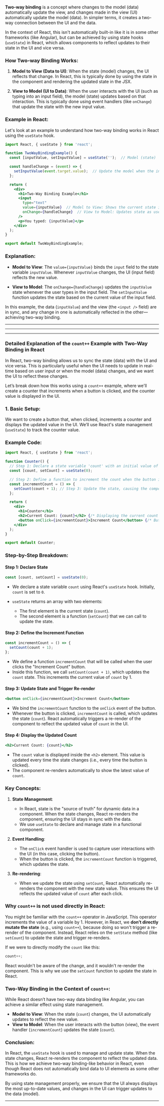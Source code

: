 
**Two-way binding** is a concept where changes to the model (data) automatically update the view, and changes made in the view (UI) automatically update the model (data). In simpler terms, it creates a two-way connection between the UI and the data.

In the context of React, this isn't automatically built-in like it is in some other frameworks (like Angular), but can be achieved by using state hooks (`useState`) in React, which allows components to reflect updates to their state in the UI and vice versa.

### How Two-way Binding Works:

1. **Model to View (Data to UI)**: When the state (model) changes, the UI reflects that change. In React, this is typically done by using the state in the component and rendering the updated state in the JSX.

2. **View to Model (UI to Data)**: When the user interacts with the UI (such as typing into an input field), the model (state) updates based on that interaction. This is typically done using event handlers (like `onChange`) that update the state with the new input value.

### Example in React:

Let's look at an example to understand how two-way binding works in React using the `useState` hook.

```jsx
import React, { useState } from 'react';

function TwoWayBindingExample() {
  const [inputValue, setInputValue] = useState('');  // Model (state)

  const handleChange = (event) => {
    setInputValue(event.target.value);  // Update the model when the input changes
  };

  return (
    <div>
      <h1>Two-Way Binding Example</h1>
      <input 
        type="text" 
        value={inputValue}  // Model to View: Shows the current state in the input field
        onChange={handleChange}  // View to Model: Updates state as user types
      />
      <p>You typed: {inputValue}</p>
    </div>
  );
}

export default TwoWayBindingExample;
```

### Explanation:

* **Model to View**: The `value={inputValue}` binds the `input` field to the state variable `inputValue`. Whenever `inputValue` changes, the UI (input field) reflects the new value.

* **View to Model**: The `onChange={handleChange}` updates the `inputValue` state whenever the user types in the input field. The `setInputValue` function updates the state based on the current value of the input field.

In this example, the data (`inputValue`) and the view (the `<input />` field) are in sync, and any change in one is automatically reflected in the other—achieving two-way binding.



---
---
---




### Detailed Explanation of the `count++` Example with Two-Way Binding in React

In React, two-way binding allows us to sync the state (data) with the UI and vice versa. This is particularly useful when the UI needs to update in real-time based on user input or when the model (data) changes, and we want the UI to reflect these changes.

Let’s break down how this works using a `count++` example, where we'll create a counter that increments when a button is clicked, and the counter value is displayed in the UI.

### 1. Basic Setup:

We want to create a button that, when clicked, increments a counter and displays the updated value in the UI. We’ll use React's state management (`useState`) to track the counter value.

### Example Code:

```jsx
import React, { useState } from 'react';

function Counter() {
  // Step 1: Declare a state variable 'count' with an initial value of 0
  const [count, setCount] = useState(0);

  // Step 2: Define a function to increment the count when the button is clicked
  const incrementCount = () => {
    setCount(count + 1); // Step 3: Update the state, causing the component to re-render
  };

  return (
    <div>
      <h1>Counter</h1>
      <h2>Current Count: {count}</h2> {/* Displaying the current count */}
      <button onClick={incrementCount}>Increment Count</button> {/* Button to increment the count */}
    </div>
  );
}

export default Counter;
```

### Step-by-Step Breakdown:

#### Step 1: Declare State

```jsx
const [count, setCount] = useState(0);
```

* We declare a state variable `count` using React's `useState` hook. Initially, `count` is set to `0`.
* `useState` returns an array with two elements:

  * The first element is the current state (`count`).
  * The second element is a function (`setCount`) that we can call to update the state.

#### Step 2: Define the Increment Function

```jsx
const incrementCount = () => {
  setCount(count + 1);
};
```

* We define a function `incrementCount` that will be called when the user clicks the "Increment Count" button.
* Inside this function, we call `setCount(count + 1)`, which updates the `count` state. This increments the current value of `count` by 1.

#### Step 3: Update State and Trigger Re-render

```jsx
<button onClick={incrementCount}>Increment Count</button>
```

* We bind the `incrementCount` function to the `onClick` event of the button.
* Whenever the button is clicked, `incrementCount` is called, which updates the state (`count`). React automatically triggers a re-render of the component to reflect the updated value of `count` in the UI.

#### Step 4: Display the Updated Count

```jsx
<h2>Current Count: {count}</h2>
```

* The `count` value is displayed inside the `<h2>` element. This value is updated every time the state changes (i.e., every time the button is clicked).
* The component re-renders automatically to show the latest value of `count`.

### Key Concepts:

1. **State Management**:

   * In React, state is the "source of truth" for dynamic data in a component. When the state changes, React re-renders the component, ensuring the UI stays in sync with the data.
   * We use `useState` to declare and manage state in a functional component.

2. **Event Handling**:

   * The `onClick` event handler is used to capture user interactions with the UI (in this case, clicking the button).
   * When the button is clicked, the `incrementCount` function is triggered, which updates the state.

3. **Re-rendering**:

   * When we update the state using `setCount`, React automatically re-renders the component with the new state value. This ensures the UI reflects the updated value of `count` after each click.

### Why `count++` is not used directly in React:

You might be familiar with the `count++` operator in JavaScript. This operator increments the value of a variable by 1. However, in React, we **don’t directly mutate the state** (e.g., using `count++`), because doing so won't trigger a re-render of the component. Instead, React relies on the `setState` method (like `setCount`) to update the state and trigger re-renders.

If we were to directly modify the `count` like this:

```jsx
count++;
```

React wouldn't be aware of the change, and it wouldn't re-render the component. This is why we use the `setCount` function to update the state in React.

### Two-Way Binding in the Context of `count++`:

While React doesn’t have two-way data binding like Angular, you can achieve a similar effect using state management.

* **Model to View**: When the state (`count`) changes, the UI automatically updates to reflect the new value.
* **View to Model**: When the user interacts with the button (view), the event handler (`incrementCount`) updates the state (`count`).

### Conclusion:

In React, the `useState` hook is used to manage and update state. When the state changes, React re-renders the component to reflect the updated data. This is how we achieve two-way binding-like behavior in React, even though React does not automatically bind data to UI elements as some other frameworks do.

By using state management properly, we ensure that the UI always displays the most up-to-date values, and changes in the UI can trigger updates to the data (model).

---